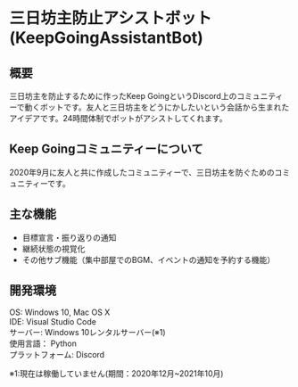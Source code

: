 # 三日坊主防止アシストボット(KeepGoingAssistantBot)
## 概要
三日坊主を防止するために作ったKeep GoingというDiscord上のコミュニティーで動くボットです。友人と三日坊主をどうにかしたいという会話から生まれたアイデアです。24時間体制でボットがアシストしてくれます。

## Keep Goingコミュニティーについて
2020年9月に友人と共に作成したコミュニティーで、三日坊主を防ぐためのコミュニティーです。

## 主な機能
* 目標宣言・振り返りの通知
* 継続状態の視覚化
* その他サブ機能（集中部屋でのBGM、イベントの通知を予約する機能）

## 開発環境
OS: Windows 10, Mac OS X  
IDE: Visual Studio Code   
サーバー: Windows 10レンタルサーバー(※1)    
使用言語： Python  
プラットフォーム: Discord     

※1:現在は稼働していません(期間：2020年12月~2021年10月)
